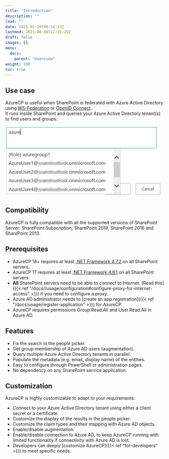 ```yaml
---
title: "Introduction"
description: ""
lead: ""
date: 2021-05-26T08:14:13Z
lastmod: 2021-08-06T11:15:29Z
draft: false
images: []
menu: 
  docs:
    parent: "overview"
weight: 100
toc: true
---
```


## Use case

AzureCP is useful when SharePoint is federated with Azure Active Directory using [WS-Federation](https://docs.microsoft.com/en-us/azure/active-directory/saas-apps/sharepoint-on-premises-tutorial) or [OpenID Connect](https://docs.microsoft.com/en-us/sharepoint/security-for-sharepoint-server/oidc-1-0-authentication).  
It runs inside SharePoint and queries your Azure Active Directory tenant(s) to find users and groups:

![Image](people-picker-AzureCP.png "")

## Compatibility

AzureCP is fully compatible with all the supported versions of SharePoint Server: SharePoint Subscription, SharePoint 2019, SharePoint 2016 and SharePoint 2013.

## Prerequisites

- AzureCP 18+ requires at least [.NET Framework 4.7.2](https://dotnet.microsoft.com/en-us/download/dotnet-framework/net472) on all SharePoint servers.
- AzureCP 17 requires at least [.NET Framework 4.6.1](https://dotnet.microsoft.com/en-us/download/dotnet-framework/net461) on all SharePoint servers.
- **All** SharePoint servers need to be able to connect to Internet. [Read this]({{< ref "/docs//usage/configuration#configure-proxy-for-internet-access" >}}) if you need to configure a proxy.
- Azure AD administrator needs to [create an app registration]({{< ref "/docs/usage/register-application" >}}) for AzureCP.
- AzureCP requires permissions Group.Read.All and User.Read.All in Azure AD.

## Features

- Fix the search in the people picker.
- Get group membership of Azure AD users (augmentation).
- Query multiple Azure Active Directory tenants in parallel.
- Populate the metadata (e.g. email, display name) of the entities.
- Easy to configure through PowerShell or administration pages.
- No dependency on any SharePoint service application.

## Customization

AzureCP is highly customizable to adapt to your requirements:

- Connect to your Azure Active Directory tenant using either a client secret or a certificate.
- Customize the display of the results in the people picker.
- Customize the claim types and their mapping with Azure AD objects.
- Enable/disable augmentation.
- Enable/disable connection to Azure AD, to keep AzureCP running with limited functionality if connectivity with Azure AD is lost.
- Developers can deeply [customize AzureCP]({{< ref "for-developers" >}}) to meet specific needs.
